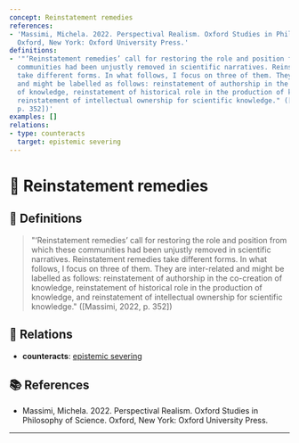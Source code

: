 ```yaml
---
concept: Reinstatement remedies
references:
- 'Massimi, Michela. 2022. Perspectival Realism. Oxford Studies in Philosophy of Science.
  Oxford, New York: Oxford University Press.'
definitions:
- '"‘Reinstatement remedies’ call for restoring the role and position from which these
  communities had been unjustly removed in scientific narratives. Reinstatement remedies
  take different forms. In what follows, I focus on three of them. They are inter-related
  and might be labelled as follows: reinstatement of authorship in the co-creation
  of knowledge, reinstatement of historical role in the production of knowledge, and
  reinstatement of intellectual ownership for scientific knowledge." ([Massimi, 2022,
  p. 352])'
examples: []
relations:
- type: counteracts
  target: epistemic severing
---
```


# 🧠 Reinstatement remedies

## 📖 Definitions

> "‘Reinstatement remedies’ call for restoring the role and position from which these communities had been unjustly removed in scientific narratives. Reinstatement remedies take different forms. In what follows, I focus on three of them. They are inter-related and might be labelled as follows: reinstatement of authorship in the co-creation of knowledge, reinstatement of historical role in the production of knowledge, and reinstatement of intellectual ownership for scientific knowledge." ([Massimi, 2022, p. 352])

## 🔗 Relations

- **counteracts**: [epistemic severing](./epistemic-severing.md)

## 📚 References

- Massimi, Michela. 2022. Perspectival Realism. Oxford Studies in Philosophy of Science. Oxford, New York: Oxford University Press.


---

<script src="https://giscus.app/client.js"
        data-repo="natesheehan/conceptcartography"
        data-repo-id="R_kgDOPB5QiQ"
        data-category="General"
        data-category-id="DIC_kwDOPB5Qic4CsAxd"
        data-mapping="pathname"
        data-strict="0"
        data-reactions-enabled="1"
        data-emit-metadata="0"
        data-input-position="bottom"
        data-theme="catppuccin_mocha"
        data-lang="en"
        crossorigin="anonymous"
        async>
</script>
